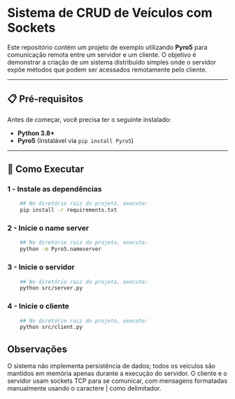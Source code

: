 # Sistema de CRUD de Veículos com Sockets
Este repositório contém um projeto de exemplo utilizando **Pyro5** para comunicação remota entre um servidor e um cliente. O objetivo é demonstrar a criação de um sistema distribuído simples onde o servidor expõe métodos que podem ser acessados remotamente pelo cliente.

---

## 📋 Pré-requisitos

Antes de começar, você precisa ter o seguinte instalado:

- **Python 3.8+**
- **Pyro5** (Instalável via `pip install Pyro5`)

---

## 🚀 Como Executar

### 1️ - Instale as dependências

```bash
    ## No diretório raiz do projeto, execute:
    pip install -r requirements.txt
```

### 2 - Inicie o name server

```bash
    ## No diretório raiz do projeto, execute:
    python -m Pyro5.nameserver
```

### 3 - Inicie o servidor

```bash
    ## No diretório raiz do projeto, execute:
    python src/server.py
```

### 4 - Inicie o cliente

```bash
    ## No diretório raiz do projeto, execute:
    python src/client.py
```


## Observações
O sistema não implementa persistência de dados; todos os veículos são mantidos em memória apenas durante a execução do servidor.
O cliente e o servidor usam sockets TCP para se comunicar, com mensagens formatadas manualmente usando o caractere | como delimitador.

